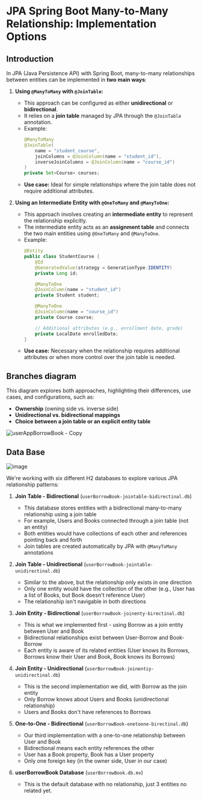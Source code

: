 # JPA Spring Boot Many-to-Many Relationship: Implementation Options

## Introduction

In JPA (Java Persistence API) with Spring Boot, many-to-many relationships between entities can be implemented in **two main ways**:

1. **Using `@ManyToMany` with `@JoinTable`:**
   - This approach can be configured as either **unidirectional** or **bidirectional**.
   - It relies on a **join table** managed by JPA through the `@JoinTable` annotation.
   - Example:
     ```java
     @ManyToMany
     @JoinTable(
         name = "student_course",
         joinColumns = @JoinColumn(name = "student_id"),
         inverseJoinColumns = @JoinColumn(name = "course_id")
     )
     private Set<Course> courses;
     ```
   - **Use case:** Ideal for simple relationships where the join table does not require additional attributes.

2. **Using an Intermediate Entity with `@OneToMany` and `@ManyToOne`:**
   - This approach involves creating an **intermediate entity** to represent the relationship explicitly.
   - The intermediate entity acts as an **assignment table** and connects the two main entities using `@OneToMany` and `@ManyToOne`.
   - Example:
     ```java
     @Entity
     public class StudentCourse {
         @Id
         @GeneratedValue(strategy = GenerationType.IDENTITY)
         private Long id;

         @ManyToOne
         @JoinColumn(name = "student_id")
         private Student student;

         @ManyToOne
         @JoinColumn(name = "course_id")
         private Course course;

         // Additional attributes (e.g., enrollment date, grade)
         private LocalDate enrolledDate;
     }
     ```
   - **Use case:** Necessary when the relationship requires additional attributes or when more control over the join table is needed.

## Branches diagram

This diagram explores both approaches, highlighting their differences, use cases, and configurations, such as:
- **Ownership** (owning side vs. inverse side)
- **Unidirectional vs. bidirectional mappings**
- **Choice between a join table or an explicit entity table**

![userAppBorrowBook - Copy](https://github.com/user-attachments/assets/1ae8f89b-24c8-4c44-8b5a-8b9b0e72e5d5)

## Data Base

![image](https://github.com/user-attachments/assets/85b810a0-4ca7-4421-8840-48b6429140a4)

We're working with six different H2 databases to explore various JPA relationship patterns:

1. **Join Table - Bidirectional** (`userBorrowBook-jointable-bidirectinal.db`)
   - This database stores entities with a bidirectional many-to-many relationship using a join table
   - For example, Users and Books connected through a join table (not an entity)
   - Both entities would have collections of each other and references pointing back and forth
   - Join tables are created automatically by JPA with `@ManyToMany` annotations

2. **Join Table - Unidirectional** (`userBorrowBook-jointable-unidirectinal.db`)
   - Similar to the above, but the relationship only exists in one direction
   - Only one entity would have the collection of the other (e.g., User has a list of Books, but Book doesn't reference User)
   - The relationship isn't navigable in both directions

3. **Join Entity - Bidirectional** (`userBorrowBook-joinenty-birectinal.db`)
   - This is what we implemented first - using Borrow as a join entity between User and Book
   - Bidirectional relationships exist between User-Borrow and Book-Borrow
   - Each entity is aware of its related entities (User knows its Borrows, Borrows know their User and Book, Book knows its Borrows)

4. **Join Entity - Unidirectional** (`userBorrowBook-joinentiy-unidirectinal.db`)
   - This is the second implementation we did, with Borrow as the join entity
   - Only Borrow knows about Users and Books (unidirectional relationship)
   - Users and Books don't have references to Borrows

5. **One-to-One - Bidirectional** (`userBorrowBook-onetoone-birectinal.db`)
   - Our third implementation with a one-to-one relationship between User and Book
   - Bidirectional means each entity references the other
   - User has a Book property, Book has a User property
   - Only one foreign key (in the owner side, User in our case)

6. **userBorrowBook Database** (`userBorrowBook.db.mv`)
   - This is the default database with no relationship, just 3 entities no related yet.




